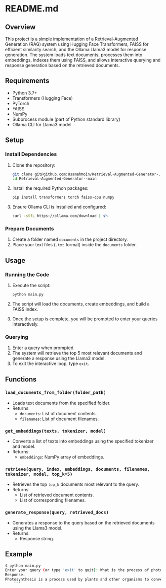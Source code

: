 # README.md

## Overview
This project is a simple implementation of a Retrieval-Augmented Generation (RAG) system using Hugging Face Transformers, FAISS for efficient similarity search, and the Ollama Llama3 model for response generation. The system loads text documents, processes them into embeddings, indexes them using FAISS, and allows interactive querying and response generation based on the retrieved documents.

## Requirements
- Python 3.7+
- Transformers (Hugging Face)
- PyTorch
- FAISS
- NumPy
- Subprocess module (part of Python standard library)
- Ollama CLI for Llama3 model

## Setup

### Install Dependencies
1. Clone the repository:
    ```bash
    git clone git@github.com:UsamahMoin/Retrieval-Augmented-Generator-.git
    cd Retrieval-Augmented-Generator--main
    ```

2. Install the required Python packages:
    ```bash
    pip install transformers torch faiss-cpu numpy
    ```

3. Ensure Ollama CLI is installed and configured:
    ```bash
    curl -sSfL https://ollama.com/download | sh
    ```

### Prepare Documents
1. Create a folder named `documents` in the project directory.
2. Place your text files (`.txt` format) inside the `documents` folder.

## Usage

### Running the Code
1. Execute the script:
    ```bash
    python main.py
    ```

2. The script will load the documents, create embeddings, and build a FAISS index.
3. Once the setup is complete, you will be prompted to enter your queries interactively.

### Querying
1. Enter a query when prompted.
2. The system will retrieve the top 5 most relevant documents and generate a response using the Llama3 model.
3. To exit the interactive loop, type `exit`.

## Functions

### `load_documents_from_folder(folder_path)`
- Loads text documents from the specified folder.
- Returns:
  - `documents`: List of document contents.
  - `filenames`: List of document filenames.

### `get_embeddings(texts, tokenizer, model)`
- Converts a list of texts into embeddings using the specified tokenizer and model.
- Returns:
  - `embeddings`: NumPy array of embeddings.

### `retrieve(query, index, embeddings, documents, filenames, tokenizer, model, top_k=5)`
- Retrieves the top `top_k` documents most relevant to the query.
- Returns:
  - List of retrieved document contents.
  - List of corresponding filenames.

### `generate_response(query, retrieved_docs)`
- Generates a response to the query based on the retrieved documents using the Llama3 model.
- Returns:
  - Response string.

## Example
```bash
$ python main.py
Enter your query (or type 'exit' to quit): What is the process of photosynthesis?
Response:
Photosynthesis is a process used by plants and other organisms to convert light energy into chemical energy...
    ```

